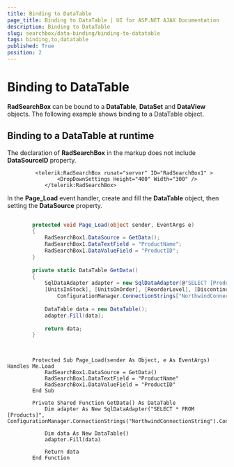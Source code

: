 ```yaml
---
title: Binding to DataTable
page_title: Binding to DataTable | UI for ASP.NET AJAX Documentation
description: Binding to DataTable
slug: searchbox/data-binding/binding-to-datatable
tags: binding,to,datatable
published: True
position: 2
---
```


# Binding to DataTable



__RadSearchBox__ can be bound to a __DataTable__, __DataSet__ and __DataView__ objects. The following example shows binding to a DataTable object.

## Binding to a DataTable at runtime

The declaration of __RadSearchBox__ in the markup does not include __DataSourceID__ property.

````ASPNET
		 <telerik:RadSearchBox runat="server" ID="RadSearchBox1" >
	            <DropDownSettings Height="400" Width="300" />
	        </telerik:RadSearchBox>
````



In the __Page_Load__ event handler, create and fill the __DataTable__ object, then setting the __DataSource__ property.



````C#
	
	    protected void Page_Load(object sender, EventArgs e)
	    {
	        RadSearchBox1.DataSource = GetData();
	        RadSearchBox1.DataTextField = "ProductName";
	        RadSearchBox1.DataValueField = "ProductID";
	    }
	
	    private static DataTable GetData()
	    {
	        SqlDataAdapter adapter = new SqlDataAdapter(@"SELECT [ProductID], [ProductName], [SupplierID], [CategoryID], [QuantityPerUnit], [UnitPrice], 
	        [UnitsInStock], [UnitsOnOrder], [ReorderLevel], [Discontinued] FROM [Products]",
	            ConfigurationManager.ConnectionStrings["NorthwindConnectionString"].ConnectionString);
	
	        DataTable data = new DataTable();
	        adapter.Fill(data);
	
	        return data;
	    }
	
````
````VB.NET
	
	    Protected Sub Page_Load(sender As Object, e As EventArgs) Handles Me.Load
	        RadSearchBox1.DataSource = GetData()
	        RadSearchBox1.DataTextField = "ProductName"
	        RadSearchBox1.DataValueField = "ProductID"
	    End Sub
	
	    Private Shared Function GetData() As DataTable
	        Dim adapter As New SqlDataAdapter("SELECT * FROM [Products]", ConfigurationManager.ConnectionStrings("NorthwindConnectionString").ConnectionString)
	
	        Dim data As New DataTable()
	        adapter.Fill(data)
	
	        Return data
	    End Function
	
````

